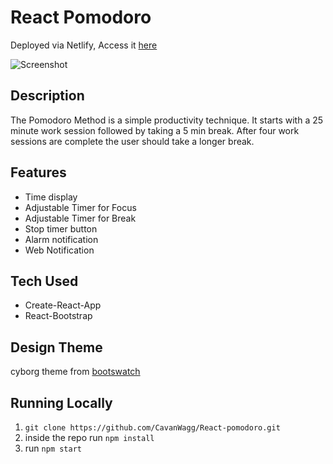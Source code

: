 # React Pomodoro

Deployed via Netlify, Access it [here](https://priceless-leakey-c384c9.netlify.com/)

![Screenshot](https://cl.ly/d0385050c417/Image%2525202018-09-01%252520at%2525203.52.56%252520PM.png)

## Description 
The Pomodoro Method is a simple productivity technique.  It starts with a 25 minute work session followed by taking a 5 min break. After four work sessions are complete the user should take a longer break. 

## Features

- Time display
- Adjustable Timer for Focus
- Adjustable Timer for Break
- Stop timer button
- Alarm notification
- Web Notification

## Tech Used

- Create-React-App
- React-Bootstrap

## Design Theme

cyborg theme from [bootswatch](https://www.bootstrapcdn.com/bootswatch/)

## Running Locally

1. `git clone https://github.com/CavanWagg/React-pomodoro.git`
2. inside the repo run `npm install`
3. run `npm start`
